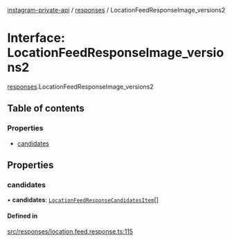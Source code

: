 [instagram-private-api](../../README.md) / [responses](../../modules/responses.md) / LocationFeedResponseImage_versions2

# Interface: LocationFeedResponseImage\_versions2

[responses](../../modules/responses.md).LocationFeedResponseImage_versions2

## Table of contents

### Properties

- [candidates](LocationFeedResponseImage_versions2.md#candidates)

## Properties

### candidates

• **candidates**: [`LocationFeedResponseCandidatesItem`](LocationFeedResponseCandidatesItem.md)[]

#### Defined in

[src/responses/location.feed.response.ts:115](https://github.com/Nerixyz/instagram-private-api/blob/b3351b9/src/responses/location.feed.response.ts#L115)
